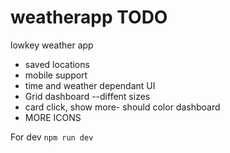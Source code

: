 # weatherapp TODO
lowkey weather app

- saved locations
- mobile support
- time and weather dependant UI
- Grid dashboard --diffent sizes
- card click, show more- should color dashboard
- MORE ICONS


For dev 
`npm run dev`


